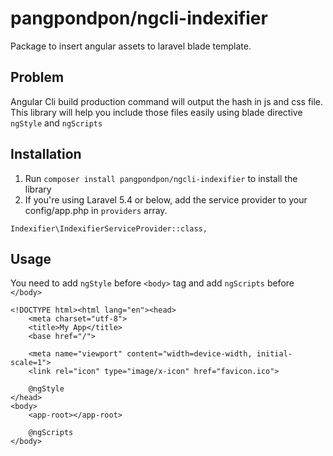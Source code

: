 # pangpondpon/ngcli-indexifier

Package to insert angular assets to laravel blade template.

## Problem
Angular Cli build production command will output the hash in js and css file. This library will help you include those files easily using blade directive `ngStyle` and `ngScripts`

## Installation
1. Run `composer install pangpondpon/ngcli-indexifier` to install the library
2. If you're using Laravel 5.4 or below, add the service provider to your config/app.php in `providers` array.
```
Indexifier\IndexifierServiceProvider::class,
```

## Usage
You need to add `ngStyle` before `<body>` tag and add `ngScripts` before `</body>`
```
<!DOCTYPE html><html lang="en"><head>
    <meta charset="utf-8">
    <title>My App</title>
    <base href="/">

    <meta name="viewport" content="width=device-width, initial-scale=1">
    <link rel="icon" type="image/x-icon" href="favicon.ico">
    
    @ngStyle
</head>
<body>
    <app-root></app-root>
    
    @ngScripts
</body>
```
